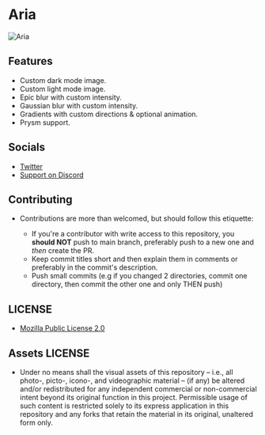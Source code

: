 # Aria

![Aria](https://media.giphy.com/media/Vukjx1jPP6vi6lxByn/giphy.gif)

## Features

* Custom dark mode image.
* Custom light mode image.
* Epic blur with custom intensity.
* Gaussian blur with custom intensity.
* Gradients with custom directions & optional animation.
* Prysm support.

## Socials

* [Twitter](https://twitter.com/Lukii120)
* [Support on Discord](https://discord.gg/2y5uWhhNJu)

## Contributing

* Contributions are more than welcomed, but should follow this etiquette:

	* If you're a contributor with write access to this repository, you **should NOT** push to main branch, preferably push to a new one and *then* create the PR.
	* Keep commit titles short and then explain them in comments or preferably in the commit's description.
	* Push small commits (e.g if you changed 2 directories, commit one directory, then commit the other one and only THEN push)

## LICENSE

* [Mozilla Public License 2.0](https://www.mozilla.org/en-US/MPL/2.0/)

## Assets LICENSE

* Under no means shall the visual assets of this repository – i.e., all photo-, picto-, icono-, and videographic material – (if any) be altered and/or redistributed for any independent commercial or non-commercial intent beyond its original function in this project. Permissible usage of such content is restricted solely to its express application in this repository and any forks that retain the material in its original, unaltered form only.
